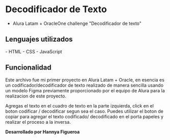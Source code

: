 
<h1> Decodificador de Texto</h1>

 - Alura Latam + OracleOne challenge "Decodificador de texto"
   
<h2> Lenguajes utilizados</h2>
- HTML 
- CSS
- JavaScript 

<h2> Funcionalidad </h2>

Este archivo fue mi primer proyecto en Alura Latam + Oracle, en esencia es un codificador/decodificador de texto realizado de manera sencilla usando un modelo Figma previamente proporcionado por el equipo de Alura para la realizacion de este proyecto. 

Agregas el texto en el cuadro de texto en la parte izquierda, click en el boton codificar / decodificar segun sea el caso. 
Puedes utilizar el boton de copiar para agregar el texto codificado/ decodificado en el porta papeles y realizar el proceso a la inversa. 



**Desarrollado por Hannya Figueroa** 
